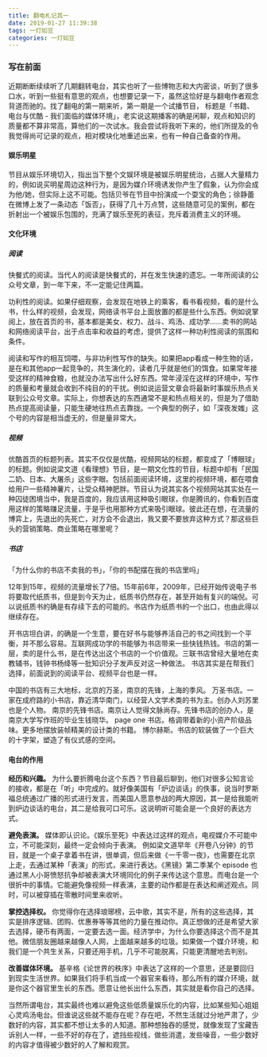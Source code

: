 ```yaml
---
title: 翻电札记其一
date: 2019-01-27 11:39:38
tags: 一灯如豆
categories: 一灯如豆
---
```


### 写在前面

近期断断续续听了几期翻转电台，其实也听了一些博物志和大内密谈，听到了很多口水，听到一些挺有意思的观点，也想要记录一下，虽然这恰好是与翻电作者观念背道而驰的。找了翻电的第一期来听，第一期是一个试播节目， 标题是「书籍、电台与优酷 - 我们面临的媒体环境」，老实说这期播客的确是闲聊，观点和知识的质量都不算非常高，算他们的一次试水。我会尝试将我听下来的，他们所提及的令我觉得尚可记录的观点，相对模块化地重述出来，也有一种自己备查的作用。

#### 娱乐明星

节目从娱乐环境切入，指出当下整个文娱环境是被娱乐明星统治，占据人大量精力的，例如说买明星周边这种行为，是因为媒介环境诱发你产生了假象，认为你会成为他/她，但实际上这不可能。包括贝爷在节目中扮演成一个耍宝的角色；徐静蕾在微博上发了一条动态「饭否」，获得了几十万点赞，这些随意可见的案例，都在折射出一个被娱乐包围的，充满了娱乐至死的表征，充斥着消费主义的环境。


#### 文化环境

##### 阅读

快餐式的阅读。当代人的阅读是快餐式的，并在发生快速的遗忘。一年所阅读的公众号文章，到一年下来，不一定能记住两篇。

功利性的阅读。如果仔细观察，会发现在地铁上的乘客，看书看视频，看的是什么书，什么样的视频，会发现，网络读书平台上面放置的都是些什么东西。例如说掌阅上，放在首页的书，基本都是美女、权力、战斗、鸡汤、成功学……卖书的网站和网络阅读平台，出于点击率和收益的考虑，提供了这样一种功利性阅读的氛围和条件。

阅读和写作的相互饲喂，与非功利性写作的缺失。如果把app看成一种生物的话，是在和其他app一起竞争的，共生演化的，读者几乎就是他们的饵食。如果常年接受这样的精神食粮，也就没办法写出什么好东西。常年浸淫在这样的环境中，写作的质量和考量就会收到不纯目的的干扰。例如说运营文章会将最新时事娱乐热点关联到公众号文章。实际上，你想表达的东西通常不是和热点相关的，但是为了借助热点提高阅读量，只能生硬地往热点去靠拢。一个典型的例子，如「深夜发媸」这个号的内容是相当虚无的，但是量非常大。

##### 视频

优酷首页的标题列表。其实不仅仅是优酷，视频网站的标题，都变成了「博眼球」的标题。例如说梁文道《看理想》节目，是一期文化性的节目，标题中却有「民国二奶、日本、大屠杀」这些字眼。包括前面阅读环境，这里的视频环境，都在喂食给用户一些精神薯片，让受众精神肥胖。节目认为说其实各个视频网站其实处在一种囚徒困境当中，我是百度的，我应该用这种吸引眼球，你是腾讯的，你看到百度用这样的策略赚足流量，于是乎也用那种方式来吸引眼球。彼此还在想，在流量的博弈上，先退出的先死亡，对方会不会退出，我又要不要放弃这种方式？那这些巨头的营销策略、商业策略在哪里呢？

##### 书店

「为什么你的书店不卖我的书」，「你的书配摆在我的书店里吗」

12年到15年，视频的流量增长了7倍。15年前6年，2009年，已经开始传说电子书将要取代纸质书，但是到今天为止，纸质书仍然存在，甚至开始有复兴的端倪。可以说纸质书的确是有存续下去的可能的。书店作为纸质书的一个出口，也由此得以继续存在。

开书店坦白讲，的确是一个生意，要在好书与能够养活自己的书之间找到一个平衡，并不那么容易。互联网成功学的书能够为书店带来一些快钱热钱。书店的第一层，卖的是什么书，是在传达出这个书店的一个价值观。三联书店曾经大量地在卖教辅书，钱钟书杨绛等一批知识分子发声反对这一种做法。 书店其实是在帮我们选择，前面说到的阅读平台、视频平台也是一样。

中国的书店有三大地标，北京的万圣，南京的先锋，上海的季风。
万圣书店。一家在成府路的小书店，靠近清华南门，以经营人文学术类的书为主。创办人刘苏里也是个人物。
南京的先锋书店。南京让人觉得文脉尚存。先锋书店的创办人，是南京大学写作班的毕业生钱晓华。
page one 书店。格调带着新的小资产阶级品味。更多地摆放装帧精美的设计类的书籍。
博尔赫斯。书店的软装做了一个巨大的十字架，塑造了有仪式感的空间。

#### 电台的作用

**经历和兴趣。**
为什么要折腾电台这个东西？节目最后聊到，他们对很多公知言论的接收，都是在「听」中完成的。就好像美国有「炉边谈话」的佚事，说当时罗斯福总统通过广播的形式进行发言，而美国人愿意参战的两大原因，其一是给我能听到炉边谈话的电台，其二是给我可口可乐。这说明听可能会是一个良好的表达方式。

**避免表演。**
媒体即认识论。《娱乐至死》中表达过这样的观点，电视媒介不可能中立，不可能深刻，最终一定会倾向于表演。 例如梁文道早年《开卷八分钟》的节目，就是一个桌子拿着书在讲，很单调，但后来做《一千零一夜》，也需要在北京上走，去通过某种「表演」的形式，来进行表达。《黑镜》第二季某个 episode 也通过黑人小哥愤怒抗争却被表演大环境同化的例子来传达这个意思。而电台是一个很折中的事情。它能避免像视频一样表演，主要的动作都是在表达和阐述观点。同时，可以被穿插在零散时间里来收听。

**掌控选择权。**
你觉得你在选择琅琊榜，云中歌，其实不是，所有的这些选择，其实是排序逻辑、团购、优惠券等等其他的力量在推动你。真正想做的还是希望大家去选择，硬币有两面，一定要去选一面。经济学中，为什么你要选择这个而不是其他。微信朋友圈越来越像人人网，上面越来越多的垃圾。如果做一个媒介环境，和我们是一个共生关系，只要还用手机，几乎不可能脱离，只能更清醒地去判别。

**改善媒体环境。**
基辛格《论世界的秩序》中表达了这样的一个意思，还是要回归到现实生活世界。如果我们将手机当成一个器官来看待，那么所有的媒介环境，就是你这个器官里生长的东西。愿意让他长出什么东西，其实就是看你自己的选择。

当然所谓电台，其实最终也难以避免这些低质量娱乐化的内容，比如某些知心姐姐心灵鸡汤电台。但谁说这些就不能存在呢？存在吧，不然生活就过分地严肃了，少数好的内容，其实都不想让太多的人知道。那种想独吞的感觉，就像发现了宝藏告诉别人一样，一些不好的存在了，遮挡些视线，做些消遣，发些噪音，一些少数好的内容才值得被少数好的人了解和观赏。